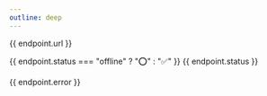 ```yaml
---
outline: deep
---
```


<script setup>
import { data } from './loader.data.js'
const endpoints = data.endpoints
</script>

<div v-for="endpoint of endpoints">
    <article :class="{'custom-block': true, 'danger': endpoint.status === 'offline', 'info': endpoint.status !== 'offline'}">
        <a :href="endpoint.url" target="_blank">{{ endpoint.url }}</a>
        <p><span>{{ endpoint.status === "offline" ? "⭕" : "✅" }}</span> {{ endpoint.status }}</p>
        <p v-if="endpoint.error">{{ endpoint.error }}</p>
    </article>
</div>
